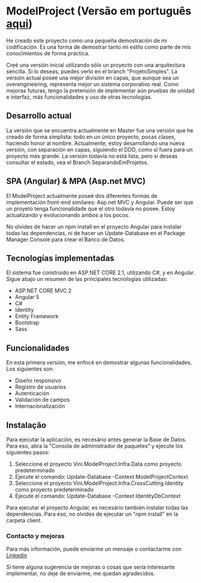 # ModelProject (Versão em português [aqui](README.md))

He creado este proyecto como una pequeña demostración de mi codificación.
Es una forma de demostrar tanto mi estilo como parte de mis conocimientos de forma práctica.

Creé una versión inicial utilizando sólo un proyecto con una arquitectura sencilla. Si lo deseas, puedes verlo en el branch "ProjetoSimples".
La versión actual poseé una mejor división en capas, que aunque sea un overengineering, representa mejor un sistema corporativo real.
Como mejoras futuras, tengo la pretensión de implementar aún pruebas de unidad e interfaz, más funcionalidades y uso de otras tecnologías.

## Desarrollo actual

La versión que se encuentra actualmente en Master fue una versión que he creado de forma simplista: todo en un único proyecto, pocas clases, haciendo honor al nombre. Actualmente, estoy desarrollando una nueva versión, con separación en capas, siguiendo el DDD, como si fuera para un proyecto más grande. La versión todavía no está lista, pero si deseas consultar el estado, vea el Branch SeparandoEmProjetos.

## SPA (Angular) & MPA (Asp.net MVC)

El ModelProject actualmente poseé dos diferentes formas de implementación front-end similares: Asp.net MVC y Angular.
Puede ser que un proyeto tenga funcionalidade que el otro todavía no posee. Estoy actualizando y evolucionando ambos a los pocos.

No olvides de hacer un npm install en el proyecto Angular para instalar todas las dependencias, ni de hacer un Update-Database en el Package Manager Console para crear el Banco de Datos.

## Tecnologías implementadas

El sistema fue construido en ASP.NET CORE 2.1, utilizando C#, y en Angular.
Sigue abajo un resumen de las principales tecnologías utilizadas:

* ASP.NET CORE MVC 2
* Angular 5
* C#
* Identity
* Entity Framework
* Bootstrap
* Sass

## Funcionalidades

En esta primera versión, me enfocé en demostrar algunas funcionalidades. Los siguientes son:

* Diseño responsivo
* Registro de usuarios
* Autenticación
* Validación de campos
* Internacionalización

## Instalação

Para ejecutar la aplicación, es necesário antes generar la Base de Datos. Para eso, abra la "Consola de administrador de paquetes" y ejecute los siguientes pasos:
1. Seleccione el proyecto Vini.ModelProject.Infra.Data como proyecto predeterminado
2. Ejecute el comando: Update-Database -Context ModelProjectContext
3. Seleccione el proyecto Vini.ModelProject.Infra.CrossCutting.Identity como proyecto predeterminado
4. Ejecute el comando: Update-Database -Context IdentityDbContext

Para ejecutar el proyecto Angular, es necesário también instalar todas las dependencias. Para eso, no olvides de ejecutar un "npm install" en la carpeta client. 

### Contacto y mejoras

Para más información, puede enviarme un mensaje o contactarme con [Linkedin](https://www.linkedin.com/in/vinicius-bastos/)

Si tiene alguna sugerencia de mejoras o cosas que sería interesante implementar, no deje de enviarme, me quedan agradecidos.
